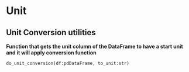 # Unit

## Unit Conversion utilities  

**Function that gets the unit column of the DataFrame to have a start unit and it will apply conversion function** 

```
do_unit_conversion(df:pdDataFrame, to_unit:str)
```
